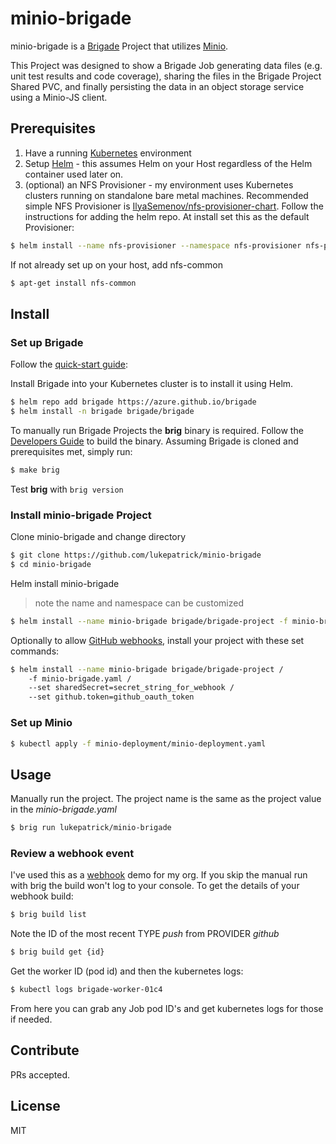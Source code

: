# minio-brigade


minio-brigade is a [Brigade](https://github.com/Azure/brigade) Project that utilizes [Minio](https://github.com/minio). 

This Project was designed to show a Brigade Job generating data files (e.g. unit test results and code coverage),
sharing the files in the Brigade Project Shared PVC, and finally persisting the data in an object storage
service using a Minio-JS client.

## Prerequisites

1. Have a running [Kubernetes](https://kubernetes.io/docs/setup/) environment
2. Setup [Helm](https://github.com/kubernetes/helm) - this assumes Helm on your Host regardless of the Helm container used later on. 
3. (optional) an NFS Provisioner - my environment uses Kubernetes clusters running on standalone bare metal machines. 
    Recommended simple NFS Provisioner is [IlyaSemenov/nfs-provisioner-chart](https://github.com/IlyaSemenov/nfs-provisioner-chart).
    Follow the instructions for adding the helm repo. At install set this as the default Provisioner:
```bash
$ helm install --name nfs-provisioner --namespace nfs-provisioner nfs-provisioner/nfs-provisioner --set defaultClass=true
```
If  not already set up on your host, add nfs-common
```bash
$ apt-get install nfs-common
```


## Install

### Set up Brigade

Follow the [quick-start guide](https://github.com/Azure/brigade#quickstart):

Install Brigade into your Kubernetes cluster is to install it using Helm.

```bash
$ helm repo add brigade https://azure.github.io/brigade
$ helm install -n brigade brigade/brigade
```

To manually run Brigade Projects the **brig** binary is required. Follow the
[Developers Guide](https://github.com/Azure/brigade/blob/master/docs/topics/developers.md)
to build the binary. Assuming Brigade is cloned and prerequisites met, simply run:
```bash
$ make brig
```
Test **brig** with `brig version`

### Install minio-brigade Project

Clone minio-brigade and change directory
```bash
$ git clone https://github.com/lukepatrick/minio-brigade
$ cd minio-brigade
```
Helm install minio-brigade
> note the name and namespace can be customized
```bash
$ helm install --name minio-brigade brigade/brigade-project -f minio-brigade.yaml
```
Optionally to allow [GitHub webhooks](https://github.com/Azure/brigade/blob/master/docs/topics/github.md),
 install your project with these set commands:
```bash
$ helm install --name minio-brigade brigade/brigade-project /
    -f minio-brigade.yaml /
    --set sharedSecret=secret_string_for_webhook /
    --set github.token=github_oauth_token
```

### Set up Minio

```bash
$ kubectl apply -f minio-deployment/minio-deployment.yaml
```

## Usage

Manually run the project. The project name is the same as the project value in
the *minio-brigade.yaml*
```bash
$ brig run lukepatrick/minio-brigade
```

### Review a webhook event

I've used this as a [webhook](https://github.com/Azure/brigade/blob/master/docs/topics/github.md)
 demo for my org. If you skip the manual run with brig
the build won't log to your console. To get the details of your webhook build:

```bash
$ brig build list
```
Note the ID of the most recent TYPE *push* from PROVIDER *github*
```bash
$ brig build get {id}
```
Get the worker ID (pod id) and then the kubernetes logs:
```bash
$ kubectl logs brigade-worker-01c4
```
From here you can grab any Job pod ID's and get kubernetes logs for those if needed.

## Contribute

PRs accepted.

## License

MIT